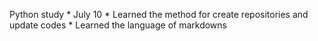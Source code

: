 Python study
	* July 10
		* Learned the method for create repositories and update codes
		* Learned the language of markdowns